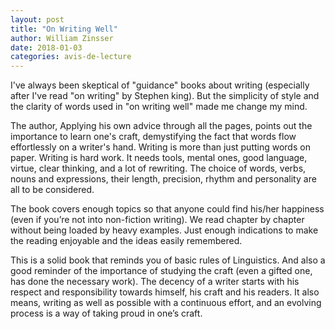 ```yaml
---
layout: post
title: "On Writing Well"
author: William Zinsser
date: 2018-01-03
categories: avis-de-lecture
---
```

I've always been skeptical of "guidance" books about writing (especially after I've read "on writing" by Stephen king). But the simplicity of style and the clarity of words used in "on writing well" made me change my mind.

The author, Applying his own advice through all the pages, points out the importance to learn one's craft, demystifying the fact that words flow effortlessly on a writer's hand. Writing is more than just putting words on paper. Writing is hard work. It needs tools, mental ones, good language, virtue, clear thinking, and a lot of rewriting. The choice of words, verbs, nouns and expressions, their length, precision, rhythm and personality are all to be considered. 

The book covers enough topics so that anyone could find his/her happiness (even if you’re not into non-fiction writing). We read chapter by chapter without being loaded by heavy examples. Just enough indications to make the reading enjoyable and the ideas easily remembered. 

This is a solid book that reminds you of basic rules of Linguistics. And also a good reminder of the importance of studying the craft (even a gifted one, has done the necessary work). The decency of a writer starts with his respect and responsibility towards himself, his craft and his readers. It also means, writing as well as possible with a continuous effort, and an evolving process is a way of taking proud in one’s craft.